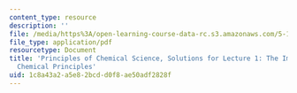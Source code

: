 ```yaml
---
content_type: resource
description: ''
file: /media/https%3A/open-learning-course-data-rc.s3.amazonaws.com/5-111sc-principles-of-chemical-science-fall-2014/1c8a43a2a5e82bcdd0f8ae50adf2828f_MIT5_111F14_SolReview.pdf
file_type: application/pdf
resourcetype: Document
title: 'Principles of Chemical Science, Solutions for Lecture 1: The Importance of
  Chemical Principles'
uid: 1c8a43a2-a5e8-2bcd-d0f8-ae50adf2828f
---
```

